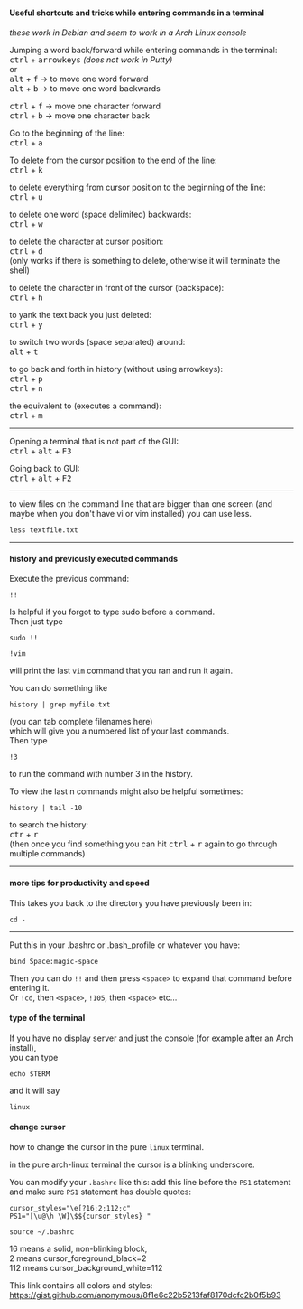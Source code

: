 #### Useful shortcuts and tricks while entering commands in a terminal


*these work in Debian and seem to work in a Arch Linux console*

Jumping a word back/forward while entering commands in the terminal:\
<kbd>ctrl</kbd> + <kbd>arrowkeys</kbd> *(does not work in Putty)*\
or\
<kbd>alt</kbd> + <kbd>f</kbd> -> to move one word forward\
<kbd>alt</kbd> + <kbd>b</kbd> -> to move one word backwards

<kbd>ctrl</kbd> + <kbd>f</kbd> -> move one character forward\
<kbd>ctrl</kbd> + <kbd>b</kbd> -> move one character back

Go to the beginning of the line:\
<kbd>ctrl</kbd> + <kbd>a</kbd>

To delete from the cursor position to the end of the line:\
<kbd>ctrl</kbd> + <kbd>k</kbd>

to delete everything from cursor position to the beginning of the line:\
<kbd>ctrl</kbd> + <kbd>u</kbd>

to delete one word (space delimited) backwards:\
<kbd>ctrl</kbd> + <kbd>w</kbd>

to delete the character at cursor position:\
<kbd>ctrl</kbd> + <kbd>d</kbd>\
(only works if there is something to delete, otherwise it will terminate the shell)

to delete the character in front of the cursor (backspace):\
<kbd>ctrl</kbd> + <kbd>h</kbd>

to yank the text back you just deleted:\
<kbd>ctrl</kbd> + <kbd>y</kbd>

to switch two words (space separated) around:\
<kbd>alt</kbd> + <kbd>t</kbd>

to go back and forth in history (without using arrowkeys):\
<kbd>ctrl</kbd> + <kbd>p</kbd>\
<kbd>ctrl</kbd> + <kbd>n</kbd>

the equivalent to <enter> (executes a command):\
<kbd>ctrl</kbd> + <kbd>m</kbd>

***

Opening a terminal that is not part of the GUI:\
<kbd>ctrl</kbd> + <kbd>alt</kbd> + <kbd>F3</kbd>

Going back to GUI:\
<kbd>ctrl</kbd> + <kbd>alt</kbd> + <kbd>F2</kbd>

***
to view files on the command line that are bigger than one screen (and maybe when you don't have vi or vim installed) you can use less.
```
less textfile.txt
```
***

#### history and previously executed commands

Execute the previous command:
```
!!
```

Is helpful if you forgot to type sudo before a command.\
Then just type
```
sudo !!
```

```
!vim
```
will print the last `vim` command that you ran and run it again.

You can do something like
```
history | grep myfile.txt
```
(you can tab complete filenames here)\
which will give you a numbered list of your last commands.\
Then type
```
!3
```
to run the command with number 3 in the history.

To view the last n commands might also be helpful sometimes:
```
history | tail -10
```

to search the history:\
<kbd>ctr</kbd> + <kbd>r</kbd>\
(then once you find something you can hit <kbd>ctrl</kbd> + <kbd>r</kbd> again to go through multiple commands)

***
#### more tips for productivity and speed

This takes you back to the directory you have previously been in:
```
cd -
```
***
Put this in your .bashrc or .bash_profile or whatever you have:
```
bind Space:magic-space
```

Then you can do `!!` and then press `<space>` to expand that command before entering it.\
Or `!cd`, then `<space>`, `!105`, then `<space>` etc...

#### type of the terminal

If you have no display server and just the console (for example after an Arch install),\
you can type
```
echo $TERM
```
and it will say
```
linux
```

#### change cursor

how to change the cursor in the pure `linux` terminal.

in the pure arch-linux terminal the cursor is a blinking underscore.

You can modify your `.bashrc` like this:
add this line before the `PS1` statement and make sure `PS1` statement has double quotes:
```
cursor_styles="\e[?16;2;112;c"
PS1="[\u@\h \W]\$${cursor_styles} "
```
```
source ~/.bashrc
```

16 means a solid, non-blinking block,\
2 means cursor_foreground_black=2\
112 means cursor_background_white=112

This link contains all colors and styles: https://gist.github.com/anonymous/8f1e6c22b5213faf8170dcfc2b0f5b93
